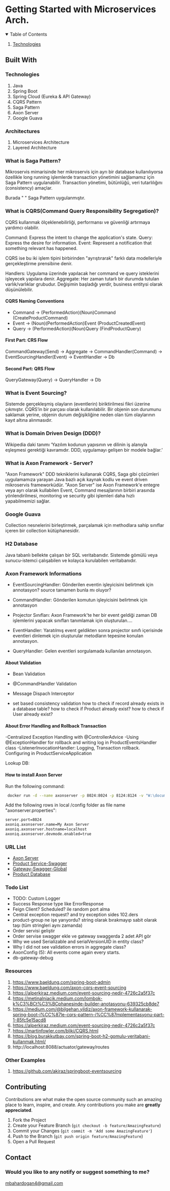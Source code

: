 # Getting Started with Microservices Arch.

<details open="open">
  <summary>Table of Contents</summary>
  <ol>
    <li>
      <a href="#">Technologies</a>
    </li>
  </ol>
</details>

## Built With

### Technologies
1. Java 
2. Spring Boot
3. Spring Cloud (Eureka & API Gateway)
4. CQRS Pattern
5. Saga Pattern
6. Axon Server
7. Google Guava

### Architectures
1. Microservices Architecture
2. Layered Architecture

### What is Saga Pattern?

Mikroservis mimarisinde her mikroservis için ayrı bir database kullanılıyorsa özellikle long running işlemlerde transaction yönetimini sağlamamız 
için Saga Pattern uygulanabilir. Transaction yönetimi, bütünlüğü, veri tutarlılığını (consistency) amaçlar.

Burada " " Saga Pattern uygulanmıştır. 

### What is CQRS(Command Query Responsibility Segregation)?

CQRS kullanmak ölçeklenebilirliği, performansı ve güvenliği artırmaya yardımcı olabilir. 

Command: Express the intent to change the application's state.
Query: Express the desire for information. 
Event: Represent a notification that something relevant has happened.

CQRS ise bu iki işlem tipini birbirinden "ayrıştırarak" farklı data modelleriyle gerçekleştirme prensibine denir.

Handlers: Uygulama üzerinde yapılacak her command ve query isteklerini işleyecek yapılara denir.
Aggregate: Her zaman tutarlı bir durumda tutulan varlık/varlıklar grubudur. Değişimin başladığı yerdir, business entitysi olarak düşünülebilir.

#### CQRS Naming Conventions
* Command -> (PerformedAction)(Noun)Command (CreateProductCommand)
* Event -> (Noun)(PerformedAction)Event (ProductCreatedEvent)
* Query -> (PerformedAction)(Noun)Query (FindProductQuery)

#### First Part: CRS Flow
CommandGateway(Send) → Aggregate → CommandHandler(Command) → EventSourcingHandler(Event) → EventHandler → Db

#### Second Part: QRS Flow
QueryGateway(Query) → QueryHandler → Db

### What is Event Sourcing? 
Sistemde gerçekleşmiş olayların (eventlerin) biriktirilmesi fikri üzerine çıkmıştır. CQRS’in bir parçası olarak kullanılabilir. Bir objenin son durumunu 
saklamak yerine, objenin durum değişikliğine neden olan tüm olaylarının kayıt altına alınmasıdır.

### What is Domain Driven Design (DDD)?
Wikipedia daki tanımı ‘Yazılım kodunun yapısının ve dilinin iş alanıyla eşleşmesi gerektiği kavramıdır. DDD, uygulamayı gelişen bir modele bağlar.’

### What is Axon Framework - Server?

"Axon Framework" DDD tekniklerini kullanarak CQRS, Saga gibi çözümleri uygulamamıza yarayan Java bazlı açık kaynak kodlu ve event driven mikroservis frameworküdür.
"Axon Server" ise Axon Framework'e entegre veya ayrı olarak kullabilen Event, Command mesajlarının birbiri arasında yönlendirilmesi, monitoring ve security gibi 
işlemleri daha hızlı yapabilmemizi sağlar.

### Google Guava

Collection nesnelerini birleştirmek, parçalamak için methodlara sahip sınıflar içeren bir collection kütüphanesidir.

### H2 Database

Java tabanlı bellekte çalışan bir SQL veritabanıdır. Sistemde gömülü veya sunucu-istemci çalışabilen ve kolayca
kurulabilen veritabanıdır.

### Axon Framework Informations

* EventSourcingHandler: Gönderilen eventin işleyicisini belirtmek için annotasyon? source tamamen bunla mı oluyor?

* CommandHandler: Gönderilen komutun işleyicisini belirtmek için annotasyon

* Projector Sınıfları: Axon Framework'te her bir event geldiği zaman DB işlemlerini yapacak sınıfları
tanımlamak için oluşturulan....

* EventHandler: Yaratılmış event geldikten sonra projector sınıfı içerisinde eventleri dinlemek için oluşturular metodların tepesine konulan annotasyon.

* QueryHandler: Gelen eventleri sorgulamada kullanılan annotasyon.

#### About Validation
* Bean Validation 

* @CommandHandler Validation

* Message Dispach Interceptor

* set based consistency validation
how to check if record already exists in a database table?
how to check if Product already exist?
how to check if User already exist?
  
#### About Error Handling and Rollback Transaction
-Centralized Exception Handling with @ControllerAdvice
-Using @ExceptionHandler for rollback and writing log in ProductEventsHandler class
-ListenerInvocationHandler: Logging, Transaction rollback. Configuring in ProductServiceApplication
  
Lookup DB: 

#### How to install Axon Server  
Run the following command:
  ```sh
   docker run -d --name axonserver -p 8024:8024 -p 8124:8124 -v "W:\documents\axon-docker\data":/data -v "W:\documents\axon-docker\eventdata":/eventdata -v "W:\documents\axon-docker\config":/config axoniq/axonserver
   ```

Add the following rows in local /config folder as file name "axonserver.properties":
 ```sh
server.port=8024
axoniq.axonserver.name=My Axon Server
axoniq.axonserver.hostname=localhost
axoniq.axonserver.devmode.enabled=true
   ```

### URL List

* [Axon Server](http://localhost:8024/)
* [Product Service-Swagger](http://localhost:RANDOM_PORT/api/v1/swagger-ui/)
* [Gateway-Swagger-Global](http://localhost:9000/swagger-ui.html)
* [Product Database](http://localhost:RANDOM_PORT/h2-console)

### Todo List  
* TODO: Custom Logger
* Success Response type like ErrorResponse
* Feign Client? Scheduled? ile random port alma
* Central exception request? and try exception sides 102.ders
* product-group ne işe yarıyordu? string olarak bırakmayıp sabit olarak taşı (tüm stringleri aynı zamanda)
* Order servisi geliştir
* Order servise swagger ekle ve gateway swaggerda 2 adet API gör
* Why we used Serializable and serialVersionUID in entity class?
* Why I did not see validation errors in aggregate class?
* AxonConfig (5): All events come again every starts.
* db-gateway-debug

### Resources

1. https://www.baeldung.com/spring-boot-admin
2. https://www.baeldung.com/axon-cqrs-event-sourcing
3. https://alperkiraz.medium.com/event-sourcing-nedir-4726c2a5f37c
4. https://metinalniacik.medium.com/lombok-k%C3%BCt%C3%BCphanesinde-builder-anotasyonu-639325cb8de7
5. https://medium.com/@bilgehan.yildiz/axon-framework-kullanarak-spring-boot-i%CC%87le-cqrs-pattern-i%CC%87mplementasyonu-part-1-85fc5e15acd8
6. https://alperkiraz.medium.com/event-sourcing-nedir-4726c2a5f37c
7. https://martinfowler.com/bliki/CQRS.html
8. https://blog.burakkutbay.com/spring-boot-h2-gomulu-veritabani-kullanmak.html/
9. http://localhost:8088/actuator/gateway/routes

### Other Examples

1. https://github.com/akiraz/springboot-eventsourcing

## Contributing

Contributions are what make the open source community such an amazing place to learn, inspire, and create. Any contributions you make are **greatly appreciated**.

1. Fork the Project
2. Create your Feature Branch (`git checkout -b feature/AmazingFeature`)
3. Commit your Changes (`git commit -m 'Add some AmazingFeature'`)
4. Push to the Branch (`git push origin feature/AmazingFeature`)
5. Open a Pull Request


## Contact
### Would you like to any notify or suggest something to me?
mbahardogan4@gmail.com